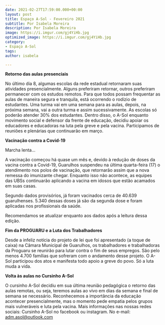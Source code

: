 ```yaml
---
date: 2021-02-27T17:59:00.000+00:00
layout: post
title: Espaço A-Sol - Fevereiro 2021
subtitle: Por Isabela Moreira
description: Por Isabela Moreira
image: https://i.imgur.com/gj4YiHb.jpg
optimized_image: https://i.imgur.com/gj4YiHb.jpg
category:
- Espaço A-Sol
tags: 
author: isabela

---
```

**Retorno das aulas presenciais**

No último dia 8, algumas escolas da rede estadual retornaram suas atividades presencialmente. Alguns preferiram retornar, outros preferiram permanecer com os estudos remotos. Para que todos possam frequentar as aulas de maneira segura e tranquila, está ocorrendo o rodízio de estudantes. Uma turma vai em uma semana para as aulas, depois, na próxima semana, vai a outra turma e assim sucessivamente. As escolas só poderão atender 30% dos estudantes. Dentro disso, o A-Sol enquanto movimento social e defensor da frente de educação, decidiu apoiar os educadores e educadoras na luta pela greve e pela vacina. Participamos de reuniões e plenárias que continuarão em março.

**Vacinação contra a Covid-19**

Marcha lenta…

A vacinação começou há quase um mês e, devido à redução de doses da vacina contra a Covid-19, Guarulhos suspendeu na última quarta-feira (17) o atendimento nos polos de vacinação, que retornarão assim que a nova remessa do imunizante chegar. Enquanto isso não acontece, as equipes das UBSs continuarão aplicando a vacina em idosos que estão acamados em suas casas.

Segundo dados provisórios, já foram vacinados cerca de 40.639 guarulhenses. 5.340 dessas doses já são da segunda dose e foram aplicadas nos profissionais da saúde.

Recomendamos se atualizar enquanto aos dados após a leitura dessa edição.

**Fim da PROGUARU e a Luta dos Trabalhadores**

Desde a infeliz notícia do projeto de lei que foi apresentado (a toque de caixa) na Câmara Municipal de Guarulhos, os trabalhadores e trabalhadoras da Proguaru se reunirão para lutar contra o fim de seus empregos. São pelo menos 4.700 famílias que sofreram com o andamento desse projeto. O A-Sol participou dos atos e manifesta todo apoio a greve do povo. Só a luta muda a vida.

**Volta às aulas no Cursinho A-Sol**

O cursinho A-Sol decidiu em sua última reunião pedagógica o retorno das aulas remotas, ou seja, teremos aulas ao vivo em dias da semana e final de semana se necessário. Reconhecemos a importância da educação acontecer presencialmente, mas o momento pede empatia pelos grupos mais vulneráveis e luta pela vacina. Mais informações nas nossas redes sociais: Cursinho A-Sol no facebook ou instagram. No e-mail: adm.asol@outlook.com